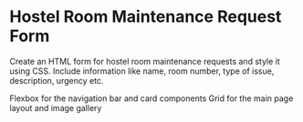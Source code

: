 # Hostel Room Maintenance Request Form
Create an HTML form for hostel room maintenance requests and style it using CSS. Include information like name, room number, type of issue, description, urgency etc.

Flexbox for the navigation bar and card components
Grid for the main page layout and image gallery
